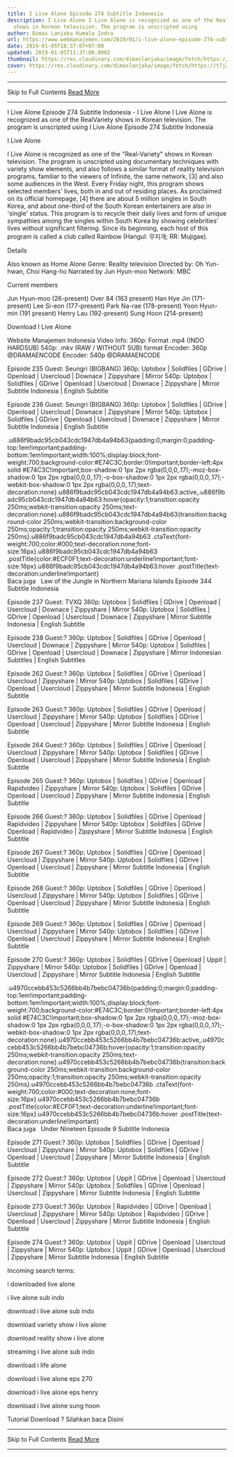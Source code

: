 ```yaml
---
title: I Live Alone Episode 274 Subtitle Indonesia
description: I Live Alone I Live Alone is recognized as one of the RealVariety
  shows in Korean television. The program is unscripted using
author: Dimas Lanjaka Kumala Indra
url: https://www.webmanajemen.com/2019/01/i-live-alone-episode-274-subtitle.html
date: 2019-01-05T18:37:07+07:00
updated: 2019-01-05T11:37:00.000Z
thumbnail: https://res.cloudinary.com/dimaslanjaka/image/fetch/https://t7j2r8j8.stackpathcdn.com/wp-content/uploads/2018/03/Download-I-Live-Alone.jpg
cover: https://res.cloudinary.com/dimaslanjaka/image/fetch/https://t7j2r8j8.stackpathcdn.com/wp-content/uploads/2018/03/Download-I-Live-Alone.jpg
---
```


<hr/> Skip to Full Contents <a href="https://www.webmanajemen.com/2019/01/i-live-alone-episode-274-subtitle.html" rel="follow" class="button" id="read-more">Read More</a> <hr/> I Live Alone Episode 274 Subtitle Indonesia - I Live Alone I Live Alone is recognized as one of the RealVariety shows in Korean television. The program is unscripted using I Live Alone Episode 274 Subtitle Indonesia
  
  
  
  I Live Alone 
  
  I Live Alone is recognized as one of the "Real-Variety" shows in Korean television.  The program is unscripted using documentary techniques with variety show elements, and also follows a similar format of reality television programs, familiar to the viewers of Infinite, the same network, [3] and also some audiences in the West.  Every Friday night, this program shows selected members' lives, both in and out of residing places.  As proclaimed on its official homepage, [4] there are about 5 million singles in South Korea, and about one-third of the South Korean entertainers are also in 'single' status.  This program is to recycle their daily lives and form of unique sympathies among the singles within South Korea by showing celebrities' lives without significant filtering.  Since its beginning, each host of this program is called a club called Rainbow (Hangul: 무지개; RR: Mujigae). 
  
  Details 
  
  Also known as Home Alone 
 Genre: Reality television 
 Directed by: Oh Yun-hwan, Choi Hang-ho 
 Narrated by Jun Hyun-moo 
 Network: MBC 
  
  Current members 
  
  Jun Hyun-moo (26-present) 
 Over 84 (163 present) 
 Han Hye Jin (171-present) 
 Lee Si-eon (177-present) 
 Park Na-rae (178-present) 
 Yoon Hyun-min (191 present) 
 Henry Lau (192-present) 
 Sung Hoon (214-present) 
  
  Download I Live Alone 
  
 Website Manajemen Indonesia 
 Video Info: 
 360p: Format .mp4 (INDO HARDSUB) 
 540p: .mkv (RAW / WITHOUT SUB) format 
 Encoder: 360p @DRAMAENCODE 
 Encoder: 540p @DRAMAENCODE 
  
  Episode 235 
 Guest: Seungri (BIGBANG) 
 360p: Uptobox |  Solidfiles |  GDrive |  Openload |  Usercloud |  Downace |  Zippyshare | Mirror 
 540p: Uptobox |  Solidfiles |  GDrive |  Openload |  Usercloud |  Downace |  Zippyshare | Mirror 
 Subtitle Indonesia | English Subtitle 
  
  Episode 236 
 Guest: Seungri (BIGBANG) 
 360p: Uptobox |  Solidfiles |  GDrive |  Openload |  Usercloud |  Downace |  Zippyshare | Mirror 
 540p: Uptobox |  Solidfiles |  GDrive |  Openload |  Usercloud |  Downace |  Zippyshare | Mirror 
 Subtitle Indonesia | English Subtitle 
  
  .u886f9badc95cb043cdc1947db4a94b63{padding:0;margin:0;padding-top:1em!important;padding-bottom:1em!important;width:100%;display:block;font-weight:700;background-color:#E74C3C;border:0!important;border-left:4px solid #E74C3C!important;box-shadow:0 1px 2px rgba(0,0,0,.17);-moz-box-shadow:0 1px 2px rgba(0,0,0,.17);-o-box-shadow:0 1px 2px rgba(0,0,0,.17);-webkit-box-shadow:0 1px 2px rgba(0,0,0,.17);text-decoration:none}.u886f9badc95cb043cdc1947db4a94b63:active,.u886f9badc95cb043cdc1947db4a94b63:hover{opacity:1;transition:opacity 250ms;webkit-transition:opacity 250ms;text-decoration:none}.u886f9badc95cb043cdc1947db4a94b63{transition:background-color 250ms;webkit-transition:background-color 250ms;opacity:1;transition:opacity 250ms;webkit-transition:opacity 250ms}.u886f9badc95cb043cdc1947db4a94b63 .ctaText{font-weight:700;color:#000;text-decoration:none;font-size:16px}.u886f9badc95cb043cdc1947db4a94b63 .postTitle{color:#ECF0F1;text-decoration:underline!important;font-size:16px}.u886f9badc95cb043cdc1947db4a94b63:hover .postTitle{text-decoration:underline!important}  
 Baca juga   Law of the Jungle in Northern Mariana Islands Episode 344 Subtitle Indonesia 
  
  
  Episode 237 
 Guest: TVXQ 
 360p: Uptobox |  Solidfiles |  GDrive |  Openload |  Usercloud |  Downace |  Zippyshare | Mirror 
 540p: Uptobox |  Solidfiles |  GDrive |  Openload |  Usercloud |  Downace |  Zippyshare | Mirror 
 Subtitle Indonesia | English Subtitle 
  
  Episode 238 
 Guest:? 
 360p: Uptobox |  Solidfiles |  GDrive |  Openload |  Usercloud |  Downace |  Zippyshare |  Mirror 
 540p: Uptobox |  Solidfiles |  GDrive |  Openload |  Usercloud |  Downace |  Zippyshare | Mirror 
 Indonesian Subtitles |  English Subtitles 
  
  Episode 262 
 Guest:? 
 360p: Uptobox |  Solidfiles |  GDrive |  Openload |  Usercloud |  Zippyshare | Mirror 
 540p: Uptobox |  Solidfiles |  GDrive |  Openload |  Usercloud |  Zippyshare | Mirror 
 Subtitle Indonesia | English Subtitle 
  
  Episode 263 
 Guest:? 
 360p: Uptobox |  Solidfiles |  GDrive |  Openload |  Usercloud |  Zippyshare | Mirror 
 540p: Uptobox |  Solidfiles |  GDrive |  Openload |  Usercloud |  Zippyshare | Mirror 
 Subtitle Indonesia | English Subtitle 
  
  Episode 264 
 Guest:? 
 360p: Uptobox |  Solidfiles |  GDrive |  Openload |  Usercloud |  Zippyshare | Mirror 
 540p: Uptobox |  Solidfiles |  GDrive |  Openload |  Usercloud |  Zippyshare |  Mirror 
 Subtitle Indonesia | English Subtitle 
  
  Episode 265 
 Guest:? 
 360p: Uptobox |  Solidfiles |  GDrive |  Openload |  Rapidvideo |  Zippyshare | Mirror 
 540p: Uptobox |  Solidfiles |  GDrive |  Openload |  Usercloud |  Zippyshare | Mirror 
 Subtitle Indonesia | English Subtitle 
  
  Episode 266 
 Guest:? 
 360p: Uptobox |  Solidfiles |  GDrive |  Openload |  Rapidvideo |  Zippyshare | Mirror 
 540p: Uptobox |  Solidfiles |  GDrive |  Openload |  Rapidvideo |  Zippyshare | Mirror 
 Subtitle Indonesia | English Subtitle 
  
  Episode 267 
 Guest:? 
 360p: Uptobox |  Solidfiles |  GDrive |  Openload |  Usercloud |  Zippyshare | Mirror 
 540p: Uptobox |  Solidfiles |  GDrive |  Openload |  Usercloud |  Zippyshare | Mirror 
 Subtitle Indonesia | English Subtitle 
  
  Episode 268 
 Guest:? 
 360p: Uptobox |  Solidfiles |  GDrive |  Openload |  Usercloud |  Zippyshare | Mirror 
 540p: Uptobox |  Solidfiles |  GDrive |  Openload |  Usercloud |  Zippyshare | Mirror 
 Subtitle Indonesia | English Subtitle 
  
  Episode 269 
 Guest:? 
 360p: Uptobox |  Solidfiles |  GDrive |  Openload |  Usercloud |  Zippyshare | Mirror 
 540p: Uptobox |  Solidfiles |  GDrive |  Openload |  Usercloud |  Zippyshare | Mirror 
 Subtitle Indonesia | English Subtitle 
  
  Episode 270 
 Guest:? 
 360p: Uptobox |  Solidfiles |  GDrive |  Openload |  Uppit |  Zippyshare | Mirror 
 540p: Uptobox |  Solidfiles |  GDrive |  Openload |  Usercloud |  Zippyshare | Mirror 
 Subtitle Indonesia | English Subtitle 
  
  .u4970ccebb453c5266bb4b7bebc04736b{padding:0;margin:0;padding-top:1em!important;padding-bottom:1em!important;width:100%;display:block;font-weight:700;background-color:#E74C3C;border:0!important;border-left:4px solid #E74C3C!important;box-shadow:0 1px 2px rgba(0,0,0,.17);-moz-box-shadow:0 1px 2px rgba(0,0,0,.17);-o-box-shadow:0 1px 2px rgba(0,0,0,.17);-webkit-box-shadow:0 1px 2px rgba(0,0,0,.17);text-decoration:none}.u4970ccebb453c5266bb4b7bebc04736b:active,.u4970ccebb453c5266bb4b7bebc04736b:hover{opacity:1;transition:opacity 250ms;webkit-transition:opacity 250ms;text-decoration:none}.u4970ccebb453c5266bb4b7bebc04736b{transition:background-color 250ms;webkit-transition:background-color 250ms;opacity:1;transition:opacity 250ms;webkit-transition:opacity 250ms}.u4970ccebb453c5266bb4b7bebc04736b .ctaText{font-weight:700;color:#000;text-decoration:none;font-size:16px}.u4970ccebb453c5266bb4b7bebc04736b .postTitle{color:#ECF0F1;text-decoration:underline!important;font-size:16px}.u4970ccebb453c5266bb4b7bebc04736b:hover .postTitle{text-decoration:underline!important}  
 Baca juga   Under Nineteen Episode 9 Subtitle Indonesia 
  
  
  Episode 271 
 Guest:? 
 360p: Uptobox |  Solidfiles |  GDrive |  Openload |  Usercloud |  Zippyshare | Mirror 
 540p: Uptobox |  Solidfiles |  GDrive |  Openload |  Usercloud |  Zippyshare | Mirror 
 Subtitle Indonesia | English Subtitle 
  
  Episode 272 
 Guest:? 
 360p: Uptobox |  Uppit |  GDrive |  Openload |  Usercloud |  Zippyshare | Mirror 
 540p: Uptobox |  Solidfiles |  GDrive |  Openload |  Usercloud |  Zippyshare | Mirror 
 Subtitle Indonesia | English Subtitle 
  
  Episode 273 
 Guest:? 
 360p: Uptobox |  Rapidvideo |  GDrive |  Openload |  Usercloud |  Zippyshare | Mirror 
 540p: Uptobox |  Rapidvideo |  GDrive |  Openload |  Usercloud |  Zippyshare | Mirror 
 Subtitle Indonesia | English Subtitle 
  
  Episode 274 
 Guest:? 
 360p: Uptobox |  Uppit |  GDrive |  Openload |  Usercloud |  Zippyshare | Mirror 
 540p: Uptobox |  Uppit |  GDrive |  Openload |  Usercloud |  Zippyshare | Mirror 
 Subtitle Indonesia | English Subtitle 
  
  Incoming search terms: 
  
  
  i downloaded live alone 
  
  i live alone sub indo 
  
  download i live alone sub indo 
  
  download variety show i live alone 
  
  download reality show i live alone 
  
  streaming i live alone sub indo 
  
  download i life alone 
  
  download i live alone eps 270 
  
  download i live alone eps henry 
  
  download i live alone sung hoon 
  
  
 Tutorial Download ? Silahkan baca Disini <hr/> Skip to Full Contents <a href="https://www.webmanajemen.com/2019/01/i-live-alone-episode-274-subtitle.html" rel="follow" class="button" id="read-more">Read More</a> <hr/>
